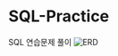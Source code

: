# SQL-Practice
SQL 연습문제 풀이
![ERD](https://user-images.githubusercontent.com/93288310/139149023-09228d5f-1739-41c1-bf6e-88ea6ad7f5db.png)
